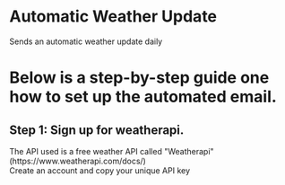 # Automatic Weather Update
Sends an automatic weather update daily
# Below is a step-by-step guide one how to set up the automated email.

## Step 1: Sign up for weatherapi.
<p>The API used is a free weather API called "Weatherapi" (https://www.weatherapi.com/docs/) <br>
Create an account and copy your unique API key

<p/>

